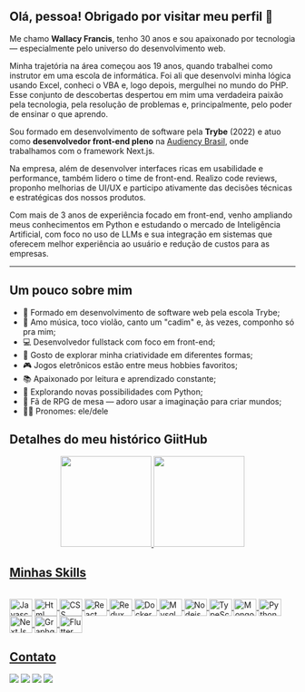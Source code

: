## Olá, pessoa! Obrigado por visitar meu perfil 👋

<p>Me chamo <strong>Wallacy Francis</strong>, tenho 30 anos e sou apaixonado por tecnologia — especialmente pelo universo do desenvolvimento web.</p>

<p>Minha trajetória na área começou aos 19 anos, quando trabalhei como instrutor em uma escola de informática. Foi ali que desenvolvi minha lógica usando Excel, conheci o VBA e, logo depois, mergulhei no mundo do PHP. Esse conjunto de descobertas despertou em mim uma verdadeira paixão pela tecnologia, pela resolução de problemas e, principalmente, pelo poder de ensinar o que aprendo.</p>

<p>Sou formado em desenvolvimento de software pela <strong>Trybe</strong> (2022) e atuo como <strong>desenvolvedor front-end pleno</strong> na <a href="https://audiency.io/" target="_blank">Audiency Brasil</a>, onde trabalhamos com o framework Next.js.</p>

<p>Na empresa, além de desenvolver interfaces ricas em usabilidade e performance, também lidero o time de front-end. Realizo code reviews, proponho melhorias de UI/UX e participo ativamente das decisões técnicas e estratégicas dos nossos produtos.</p>

<p>Com mais de 3 anos de experiência focado em front-end, venho ampliando meus conhecimentos em Python e estudando o mercado de Inteligência Artificial, com foco no uso de LLMs e sua integração em sistemas que oferecem melhor experiência ao usuário e redução de custos para as empresas.</p>

---

## Um pouco sobre mim

- 📘 Formado em desenvolvimento de software web pela escola Trybe;
- 🎵 Amo música, toco violão, canto um "cadim" e, às vezes, componho só pra mim;
- 💻 Desenvolvedor fullstack com foco em front-end;
- 🎨 Gosto de explorar minha criatividade em diferentes formas;
- 🎮 Jogos eletrônicos estão entre meus hobbies favoritos;
- 📚 Apaixonado por leitura e aprendizado constante;
- 🐍 Explorando novas possibilidades com Python;
- 🏰 Fã de RPG de mesa — adoro usar a imaginação para criar mundos;
- 👨‍💼 Pronomes: ele/dele


  
## Detalhes do meu histórico GiitHub

<div align="center">
  <a href="https://github.com/wallacyfrancis">
  <img height="160em" src="https://github-readme-stats.vercel.app/api?username=wallacyfrancis&show_icons=true&theme=dark&include_all_commits=true&count_private=true"/>
  <img height="160em" src="https://github-readme-stats.vercel.app/api/top-langs/?username=wallacyfrancis&layout=compact&langs_count=7&theme=dark"/>
</div>

## Minhas Skills
  
<div style="display: inline_block"><br>
  <img align="center" alt="Javascript" height="30" width="40" src="https://cdn.jsdelivr.net/gh/devicons/devicon/icons/javascript/javascript-original.svg">
  <img align="center" alt="Html" height="30" width="40" src="https://cdn.jsdelivr.net/gh/devicons/devicon/icons/html5/html5-original.svg">
  <img align="center" alt="CSS" height="30" width="40" src="https://cdn.jsdelivr.net/gh/devicons/devicon/icons/css3/css3-original.svg">
  <img align="center" alt="React" height="30" width="40" src="https://cdn.jsdelivr.net/gh/devicons/devicon/icons/react/react-original.svg">
  <img align="center" alt="Redux" height="30" width="40" src="https://cdn.jsdelivr.net/gh/devicons/devicon/icons/redux/redux-original.svg">
  <img align="center" alt="Docker" height="30" width="40" src="https://cdn.jsdelivr.net/gh/devicons/devicon/icons/docker/docker-original.svg">
  <img align="center" alt="Mysql" height="30" width="40" src="https://cdn.jsdelivr.net/gh/devicons/devicon/icons/mysql/mysql-original-wordmark.svg" />
  <img align="center" alt="Nodejs" height="30" width="40" src="https://cdn.jsdelivr.net/gh/devicons/devicon/icons/nodejs/nodejs-original.svg" />
  <img align="center" alt="TypeScript" height="30" width="40" src="https://cdn.jsdelivr.net/gh/devicons/devicon/icons/typescript/typescript-original.svg" />
  <img align="center" alt="MongoDb" height="30" width="40" src="https://cdn.jsdelivr.net/gh/devicons/devicon/icons/mongodb/mongodb-original.svg" />
  <img align="center" alt="Python" height="30" width="40" src="https://cdn.jsdelivr.net/gh/devicons/devicon/icons/python/python-original-wordmark.svg" />
  <img align="center" alt="NextJs" height="30" width="40" src="https://cdn.jsdelivr.net/gh/devicons/devicon@latest/icons/nextjs/nextjs-original.svg" />
  <img align="center" alt="Graphql" height="30" width="40" src="https://cdn.jsdelivr.net/gh/devicons/devicon@latest/icons/graphql/graphql-plain-wordmark.svg" />
  <img align="center" alt="Flutter" height="30" width="40" src="https://cdn.jsdelivr.net/gh/devicons/devicon@latest/devicon.min.css" />
</div>
  
## Contato
  
<div>
  <a href="https://api.whatsapp.com/send?phone=5535991439972" target="_blank"><img src="https://img.shields.io/badge/WhatsApp-25D366?style=for-the-badge&logo=whatsapp&logoColor=white" target="_blank"></a>
  <a href="https://www.instagram.com/francis_wallacy/" target="_blank"><img src="https://img.shields.io/badge/-Instagram-%23E4405F?style=for-the-badge&logo=instagram&logoColor=white" target="_blank"></a>
  <a href = "mailto:wallacyfrancis07@gmail.com"><img src="https://img.shields.io/badge/-Gmail-%23333?style=for-the-badge&logo=gmail&logoColor=white" target="_blank"></a>
  <a href="https://www.linkedin.com/in/wallacy-francis/" target="_blank"><img src="https://img.shields.io/badge/-LinkedIn-%230077B5?style=for-the-badge&logo=linkedin&logoColor=white" target="_blank"></a> 
</div>

